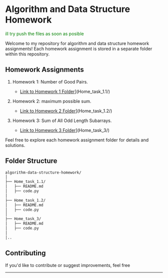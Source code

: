 # Algorithm and Data Structure Homework
<span style="color: green"> ill try push the files as soon as posible </span>

Welcome to my repository for algorithm and data structure homework assignments! Each homework assignment is stored in a separate folder within this repository.

## Homework Assignments

1. Homework 1: Number of Good Pairs.
   - [Link to Homework 1 Folder](https://github.com/ANGlTHUB/11-314a/tree/main/Home_task_1.1)](Home_task_1.1/)
   
2. Homework 2: maximum possible sum.
   - [Link to Homework 2 Folder](https://github.com/ANGlTHUB/11-314a/tree/main/Home_task_1.2)](Home_task_1.2/)

3. Homework 3: Sum of All Odd Length Subarrays.
   - [Link to Homework 3 Folder](https://github.com/ANGlTHUB/11-314a/tree/main/Home_task_3)](Home_task_3/)

Feel free to explore each homework assignment folder for details and solutions.

## Folder Structure
```bash 
algorithm-data-structure-homework/
│
├── Home_task_1.1/
│   ├── README.md
│   ├── code.py
│
├── Home_task_1.2/
│   ├── README.md
│   ├── code.py
│
├── Home_task_3/
│   ├── README.md
│   ├── code.py
│
│..
```

## Contributing

If you'd like to contribute or suggest improvements, feel free

---
